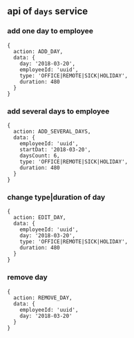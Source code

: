 ## api of `days` service

### add one day to employee

```
{
  action: ADD_DAY,
  data: {
    day: '2018-03-20',
    employeeId: 'uuid',
    type: 'OFFICE|REMOTE|SICK|HOLIDAY',
    duration: 480
  }
}
```

### add several days to employee

```
{
  action: ADD_SEVERAL_DAYS,
  data: {
    employeeId: 'uuid',
    startDat: '2018-03-20',
    daysCount: 6,
    type: 'OFFICE|REMOTE|SICK|HOLIDAY',
    duration: 480
  }
}
```


### change type|duration of day

```
{
  action: EDIT_DAY,
  data: {
    employeeId: 'uuid',
    day: '2018-03-20',
    type: 'OFFICE|REMOTE|SICK|HOLIDAY',
    duration: 480
  }
}
```

### remove day

```
{
  action: REMOVE_DAY,
  data: {
    employeeId: 'uuid',
    day: '2018-03-20'
  }
}
```